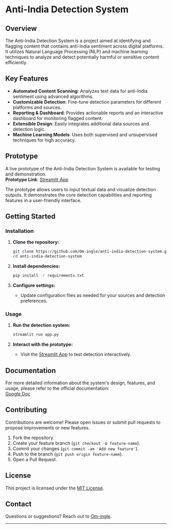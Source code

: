 # Anti-India Detection System

## Overview

The Anti-India Detection System is a project aimed at identifying and flagging content that contains anti-India sentiment across digital platforms. It utilizes Natural Language Processing (NLP) and machine learning techniques to analyze and detect potentially harmful or sensitive content efficiently.

## Key Features

- **Automated Content Scanning**: Analyzes text data for anti-India sentiment using advanced algorithms.
- **Customizable Detection**: Fine-tune detection parameters for different platforms and sources.
- **Reporting & Dashboard**: Provides actionable reports and an interactive dashboard for monitoring flagged content.
- **Extensible Design**: Easily integrates additional data sources and detection logic.
- **Machine Learning Models**: Uses both supervised and unsupervised techniques for high accuracy.

## Prototype

A live prototype of the Anti-India Detection System is available for testing and demonstration.  
**Prototype Link**: [Streamlit App](https://anti-india-detection-system.streamlit.app/)

The prototype allows users to input textual data and visualize detection outputs. It demonstrates the core detection capabilities and reporting features in a user-friendly interface.

## Getting Started

### Installation

1. **Clone the repository:**
   ```bash
   git clone https://github.com/Om-ingle/anti-india-detection-system.git
   cd anti-india-detection-system
   ```

2. **Install dependencies:**
   ```bash
   pip install -r requirements.txt
   ```

3. **Configure settings:**
   - Update configuration files as needed for your sources and detection preferences.

### Usage

1. **Run the detection system:**
   ```bash
   streamlit run app.py
   ```

2. **Interact with the prototype:**
   - Visit the [Streamlit App](https://anti-india-detection-system.streamlit.app/) to test detection interactively.

## Documentation

For more detailed information about the system's design, features, and usage, please refer to the official documentation:  
[Google Doc](https://docs.google.com/document/d/1xSP-xI4y7kyBep_N9p_OTlcZzKsCYHVkkjPPEJbeq_k/edit?tab=t.0)

## Contributing

Contributions are welcome! Please open issues or submit pull requests to propose improvements or new features.

1. Fork the repository.
2. Create your feature branch (`git checkout -b feature-name`).
3. Commit your changes (`git commit -am 'Add new feature'`).
4. Push to the branch (`git push origin feature-name`).
5. Open a Pull Request.

## License

This project is licensed under the [MIT License](LICENSE).

## Contact

Questions or suggestions? Reach out to [Om-ingle](https://github.com/Om-ingle).

---
